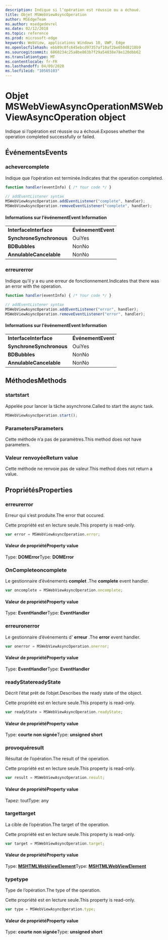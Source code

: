 ```yaml
---
description: Indique si l’opération est réussie ou a échoué.
title: Objet MSWebViewAsyncOperation
author: MSEdgeTeam
ms.author: msedgedevrel
ms.date: 02/12/2018
ms.topic: reference
ms.prod: microsoft-edge
keywords: WebView, applications Windows 10, UWP, Edge
ms.openlocfilehash: ebb89c0fc645ebcd97357af10af2be650d8218b9
ms.sourcegitcommit: 6860234c25a8be863b7f29a54838e78e120dbb62
ms.translationtype: MT
ms.contentlocale: fr-FR
ms.lasthandoff: 04/09/2020
ms.locfileid: "10565103"
---
```

# <span data-ttu-id="510b9-104">Objet MSWebViewAsyncOperation</span><span class="sxs-lookup"><span data-stu-id="510b9-104">MSWebViewAsyncOperation object</span></span>

<span data-ttu-id="510b9-105">Indique si l’opération est réussie ou a échoué.</span><span class="sxs-lookup"><span data-stu-id="510b9-105">Exposes whether the operation completed successfully or failed.</span></span> 

## <span data-ttu-id="510b9-106">Événements</span><span class="sxs-lookup"><span data-stu-id="510b9-106">Events</span></span>

### <span data-ttu-id="510b9-107">achever</span><span class="sxs-lookup"><span data-stu-id="510b9-107">complete</span></span>

<span data-ttu-id="510b9-108">Indique que l’opération est terminée.</span><span class="sxs-lookup"><span data-stu-id="510b9-108">Indicates that the operation completed.</span></span> 

```js
function handler(eventInfo) { /* Your code */ }
 
// addEventListener syntax
MSWebViewAsyncOperation.addEventListener("complete", handler);
MSWebViewAsyncOperation.removeEventListener("complete", handler);
```

#### <span data-ttu-id="510b9-109">Informations sur l’événement</span><span class="sxs-lookup"><span data-stu-id="510b9-109">Event Information</span></span>

|            |      |
|------------|------|
|**<span data-ttu-id="510b9-110">Interface</span><span class="sxs-lookup"><span data-stu-id="510b9-110">Interface</span></span>** | **<span data-ttu-id="510b9-111">Événement</span><span class="sxs-lookup"><span data-stu-id="510b9-111">Event</span></span>**
|**<span data-ttu-id="510b9-112">Synchrone</span><span class="sxs-lookup"><span data-stu-id="510b9-112">Synchronous</span></span>** |<span data-ttu-id="510b9-113">Oui</span><span class="sxs-lookup"><span data-stu-id="510b9-113">Yes</span></span> |    
|**<span data-ttu-id="510b9-114">BD</span><span class="sxs-lookup"><span data-stu-id="510b9-114">Bubbles</span></span>**     |<span data-ttu-id="510b9-115">Non</span><span class="sxs-lookup"><span data-stu-id="510b9-115">No</span></span> |   
|**<span data-ttu-id="510b9-116">Annulable</span><span class="sxs-lookup"><span data-stu-id="510b9-116">Cancelable</span></span>**  |<span data-ttu-id="510b9-117">Non</span><span class="sxs-lookup"><span data-stu-id="510b9-117">No</span></span> |        


### <span data-ttu-id="510b9-118">erreur</span><span class="sxs-lookup"><span data-stu-id="510b9-118">error</span></span>

<span data-ttu-id="510b9-119">Indique qu’il y a eu une erreur de fonctionnement.</span><span class="sxs-lookup"><span data-stu-id="510b9-119">Indicates that there was an error with the operation.</span></span>

```js
function handler(eventInfo) { /* Your code */ }
 
// addEventListener syntax
MSWebViewAsyncOperation.addEventListener("error", handler);
MSWebViewAsyncOperation.removeEventListener("error", handler);
```

#### <span data-ttu-id="510b9-120">Informations sur l’événement</span><span class="sxs-lookup"><span data-stu-id="510b9-120">Event Information</span></span>

|            |      |
|------------|------|
|**<span data-ttu-id="510b9-121">Interface</span><span class="sxs-lookup"><span data-stu-id="510b9-121">Interface</span></span>** | **<span data-ttu-id="510b9-122">Événement</span><span class="sxs-lookup"><span data-stu-id="510b9-122">Event</span></span>**
|**<span data-ttu-id="510b9-123">Synchrone</span><span class="sxs-lookup"><span data-stu-id="510b9-123">Synchronous</span></span>** |<span data-ttu-id="510b9-124">Oui</span><span class="sxs-lookup"><span data-stu-id="510b9-124">Yes</span></span> |    
|**<span data-ttu-id="510b9-125">BD</span><span class="sxs-lookup"><span data-stu-id="510b9-125">Bubbles</span></span>**     |<span data-ttu-id="510b9-126">Non</span><span class="sxs-lookup"><span data-stu-id="510b9-126">No</span></span> |   
|**<span data-ttu-id="510b9-127">Annulable</span><span class="sxs-lookup"><span data-stu-id="510b9-127">Cancelable</span></span>**  |<span data-ttu-id="510b9-128">Non</span><span class="sxs-lookup"><span data-stu-id="510b9-128">No</span></span> |            


## <span data-ttu-id="510b9-129">Méthodes</span><span class="sxs-lookup"><span data-stu-id="510b9-129">Methods</span></span>

### <span data-ttu-id="510b9-130">start</span><span class="sxs-lookup"><span data-stu-id="510b9-130">start</span></span>

<span data-ttu-id="510b9-131">Appelée pour lancer la tâche asynchrone.</span><span class="sxs-lookup"><span data-stu-id="510b9-131">Called to start the async task.</span></span> 

```js
MSWebViewAsyncOperation.start();
```

### <span data-ttu-id="510b9-132">Parameters</span><span class="sxs-lookup"><span data-stu-id="510b9-132">Parameters</span></span>

<span data-ttu-id="510b9-133">Cette méthode n’a pas de paramètres.</span><span class="sxs-lookup"><span data-stu-id="510b9-133">This method does not have parameters.</span></span>

### <span data-ttu-id="510b9-134">Valeur renvoyée</span><span class="sxs-lookup"><span data-stu-id="510b9-134">Return value</span></span>

<span data-ttu-id="510b9-135">Cette méthode ne renvoie pas de valeur.</span><span class="sxs-lookup"><span data-stu-id="510b9-135">This method does not return a value.</span></span>

## <span data-ttu-id="510b9-136">Propriétés</span><span class="sxs-lookup"><span data-stu-id="510b9-136">Properties</span></span>

### <span data-ttu-id="510b9-137">erreur</span><span class="sxs-lookup"><span data-stu-id="510b9-137">error</span></span>

<span data-ttu-id="510b9-138">Erreur qui s’est produite.</span><span class="sxs-lookup"><span data-stu-id="510b9-138">The error that occured.</span></span>

<span data-ttu-id="510b9-139">Cette propriété est en lecture seule.</span><span class="sxs-lookup"><span data-stu-id="510b9-139">This property is read-only.</span></span>

```js
var error = MSWebViewAsyncOperation.error;
```

#### <span data-ttu-id="510b9-140">Valeur de propriété</span><span class="sxs-lookup"><span data-stu-id="510b9-140">Property value</span></span>
<span data-ttu-id="510b9-141">Type: **DOMError**</span><span class="sxs-lookup"><span data-stu-id="510b9-141">Type: **DOMError**</span></span>

### <span data-ttu-id="510b9-142">OnComplete</span><span class="sxs-lookup"><span data-stu-id="510b9-142">oncomplete</span></span>

<span data-ttu-id="510b9-143">Le gestionnaire d’événements **complet** .</span><span class="sxs-lookup"><span data-stu-id="510b9-143">The **complete** event handler.</span></span> 

```js
var oncomplete = MSWebViewAsyncOperation.oncomplete;
```

#### <span data-ttu-id="510b9-144">Valeur de propriété</span><span class="sxs-lookup"><span data-stu-id="510b9-144">Property value</span></span>
<span data-ttu-id="510b9-145">Type: **EventHandler**</span><span class="sxs-lookup"><span data-stu-id="510b9-145">Type: **EventHandler**</span></span>

### <span data-ttu-id="510b9-146">erreur</span><span class="sxs-lookup"><span data-stu-id="510b9-146">onerror</span></span>

<span data-ttu-id="510b9-147">Le gestionnaire d’événements d' **erreur** .</span><span class="sxs-lookup"><span data-stu-id="510b9-147">The **error** event handler.</span></span> 

```js
var onerror = MSWebViewAsyncOperation.onerror;
```

#### <span data-ttu-id="510b9-148">Valeur de propriété</span><span class="sxs-lookup"><span data-stu-id="510b9-148">Property value</span></span>
<span data-ttu-id="510b9-149">Type: **EventHandler**</span><span class="sxs-lookup"><span data-stu-id="510b9-149">Type: **EventHandler**</span></span>

### <span data-ttu-id="510b9-150">readyState</span><span class="sxs-lookup"><span data-stu-id="510b9-150">readyState</span></span>

<span data-ttu-id="510b9-151">Décrit l’état prêt de l’objet.</span><span class="sxs-lookup"><span data-stu-id="510b9-151">Describes the ready state of the object.</span></span>

<span data-ttu-id="510b9-152">Cette propriété est en lecture seule.</span><span class="sxs-lookup"><span data-stu-id="510b9-152">This property is read-only.</span></span>

```js
var readyState = MSWebViewAsyncOperation.readyState;
```

#### <span data-ttu-id="510b9-153">Valeur de propriété</span><span class="sxs-lookup"><span data-stu-id="510b9-153">Property value</span></span>
<span data-ttu-id="510b9-154">Type: **courte non signée**</span><span class="sxs-lookup"><span data-stu-id="510b9-154">Type: **unsigned short**</span></span>

### <span data-ttu-id="510b9-155">provoqué</span><span class="sxs-lookup"><span data-stu-id="510b9-155">result</span></span>

<span data-ttu-id="510b9-156">Résultat de l’opération.</span><span class="sxs-lookup"><span data-stu-id="510b9-156">The result of the operation.</span></span>

<span data-ttu-id="510b9-157">Cette propriété est en lecture seule.</span><span class="sxs-lookup"><span data-stu-id="510b9-157">This property is read-only.</span></span>

```js
var result = MSWebViewAsyncOperation.result;
```

#### <span data-ttu-id="510b9-158">Valeur de propriété</span><span class="sxs-lookup"><span data-stu-id="510b9-158">Property value</span></span>
<span data-ttu-id="510b9-159">Tapez: tout</span><span class="sxs-lookup"><span data-stu-id="510b9-159">Type: any</span></span>

### <span data-ttu-id="510b9-160">target</span><span class="sxs-lookup"><span data-stu-id="510b9-160">target</span></span>

<span data-ttu-id="510b9-161">La cible de l’opération.</span><span class="sxs-lookup"><span data-stu-id="510b9-161">The target of the operation.</span></span> 

<span data-ttu-id="510b9-162">Cette propriété est en lecture seule.</span><span class="sxs-lookup"><span data-stu-id="510b9-162">This property is read-only.</span></span>

```js
var target = MSWebViewAsyncOperation.target;
```

#### <span data-ttu-id="510b9-163">Valeur de propriété</span><span class="sxs-lookup"><span data-stu-id="510b9-163">Property value</span></span>
<span data-ttu-id="510b9-164">Type: [ **MSHTMLWebViewElement**](../webview.md)</span><span class="sxs-lookup"><span data-stu-id="510b9-164">Type: [**MSHTMLWebViewElement**](../webview.md)</span></span>

### <span data-ttu-id="510b9-165">type</span><span class="sxs-lookup"><span data-stu-id="510b9-165">type</span></span>

<span data-ttu-id="510b9-166">Type de l’opération.</span><span class="sxs-lookup"><span data-stu-id="510b9-166">The type of the operation.</span></span>

<span data-ttu-id="510b9-167">Cette propriété est en lecture seule.</span><span class="sxs-lookup"><span data-stu-id="510b9-167">This property is read-only.</span></span>

```js
var type = MSWebViewAsyncOperation.type;
```

#### <span data-ttu-id="510b9-168">Valeur de propriété</span><span class="sxs-lookup"><span data-stu-id="510b9-168">Property value</span></span>
<span data-ttu-id="510b9-169">Type: **courte non signée**</span><span class="sxs-lookup"><span data-stu-id="510b9-169">Type: **unsigned short**</span></span>
